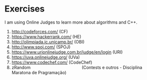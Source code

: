 # Exercises
I am using Online Judges to learn more about algorithms and C++.

 1. http://codeforces.com/                            (CF)
 2. https://www.hackerrank.com/                       (HE)
 3. http://olimpiada.ic.unicamp.br/                   (OBI)
 4. http://www.spoj.com/                              (SPOJ)
 5. https://www.urionlinejudge.com.br/judge/en/login  (URI)
 6. https://uva.onlinejudge.org/                      (UVa)
 7. https://www.codechef.com/                         (CodeChef)
 8. zRandom                                           (Contests e outros - Disciplina Maratona de Pragramação)

